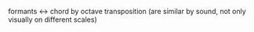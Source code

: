 
formants <-> chord by octave transposition (are similar by sound, not only visually on different scales)  
